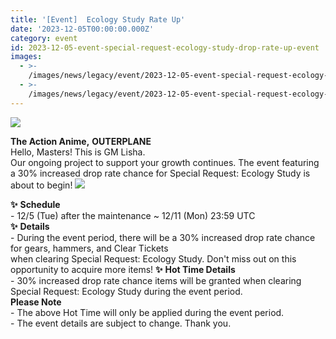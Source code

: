 ```yaml
---
title: '[Event]  Ecology Study Rate Up'
date: '2023-12-05T00:00:00.000Z'
category: event
id: 2023-12-05-event-special-request-ecology-study-drop-rate-up-event
images:
  - >-
    /images/news/legacy/event/2023-12-05-event-special-request-ecology-study-drop-rate-up-event/23fddc937c0b4b678e31154fe3866e07.webp
  - >-
    /images/news/legacy/event/2023-12-05-event-special-request-ecology-study-drop-rate-up-event/af528c7e55884944a9ef6c5b1368d47e_002.webp
---
```


![](/images/news/legacy/event/2023-12-05-event-special-request-ecology-study-drop-rate-up-event/23fddc937c0b4b678e31154fe3866e07.webp)  
  
**The Action Anime,** **OUTERPLANE**  
Hello, Masters! This is GM Lisha.  
Our ongoing project to support your growth continues. The event featuring a 30% increased drop rate chance for Special Request: Ecology Study is about to begin! ![](/images/news/legacy/event/2023-12-05-event-special-request-ecology-study-drop-rate-up-event/af528c7e55884944a9ef6c5b1368d47e_002.webp)

  
**✨** **Schedule**  
\- 12/5 (Tue) after the maintenance ~ 12/11 (Mon) 23:59 UTC  
**✨** **Details**  
\- During the event period, there will be a 30% increased drop rate chance for gears, hammers, and Clear Tickets  
when clearing Special Request: Ecology Study. Don't miss out on this opportunity to acquire more items! **✨** **Hot Time Details**  
\- 30% increased drop rate chance items will be granted when clearing Special Request: Ecology Study during the event period.  
**Please Note**  
\- The above Hot Time will only be applied during the event period.  
\- The event details are subject to change. Thank you.
